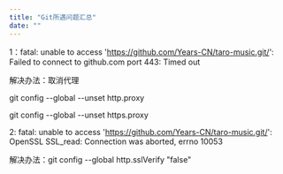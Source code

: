 ```yaml
---
title: "Git所遇问题汇总"
date: ""
---
```

1：fatal: unable to access 'https://github.com/Years-CN/taro-music.git/': Failed to connect to github.com port 443: Timed out

解决办法：取消代理

git config --global --unset http.proxy

git config --global --unset https.proxy

2:	fatal: unable to access 'https://github.com/Years-CN/taro-music.git/': OpenSSL SSL_read: Connection was aborted, errno 10053

解决办法：git config --global http.sslVerify "false"

